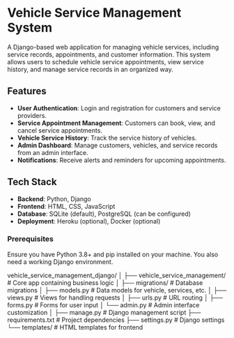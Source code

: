 # Vehicle Service Management System

A Django-based web application for managing vehicle services, including service records, appointments, and customer information. This system allows users to schedule vehicle service appointments, view service history, and manage service records in an organized way.

## Features

- **User Authentication**: Login and registration for customers and service providers.
- **Service Appointment Management**: Customers can book, view, and cancel service appointments.
- **Vehicle Service History**: Track the service history of vehicles.
- **Admin Dashboard**: Manage customers, vehicles, and service records from an admin interface.
- **Notifications**: Receive alerts and reminders for upcoming appointments.
  
## Tech Stack

- **Backend**: Python, Django
- **Frontend**: HTML, CSS, JavaScript
- **Database**: SQLite (default), PostgreSQL (can be configured)
- **Deployment**: Heroku (optional), Docker (optional)


### Prerequisites

Ensure you have Python 3.8+ and pip installed on your machine. You also need a working Django environment.

vehicle_service_management_django/
│
├── vehicle_service_management/   # Core app containing business logic
│   ├── migrations/               # Database migrations
│   ├── models.py                 # Data models for vehicle, services, etc.
│   ├── views.py                  # Views for handling requests
│   ├── urls.py                   # URL routing
│   ├── forms.py                  # Forms for user input
│   └── admin.py                  # Admin interface customization
│
├── manage.py                     # Django management script
├── requirements.txt              # Project dependencies
├── settings.py                   # Django settings
└── templates/                    # HTML templates for frontend

